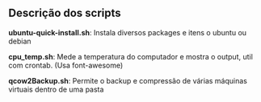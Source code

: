 ## Descrição dos scripts

**ubuntu-quick-install.sh**: Instala diversos packages e itens o ubuntu ou debian

**cpu_temp.sh**: Mede a temperatura do computador e mostra o output, util com crontab. (Usa font-awesome)

**qcow2Backup.sh**: Permite o backup e compressão de várias máquinas virtuais dentro de uma pasta
